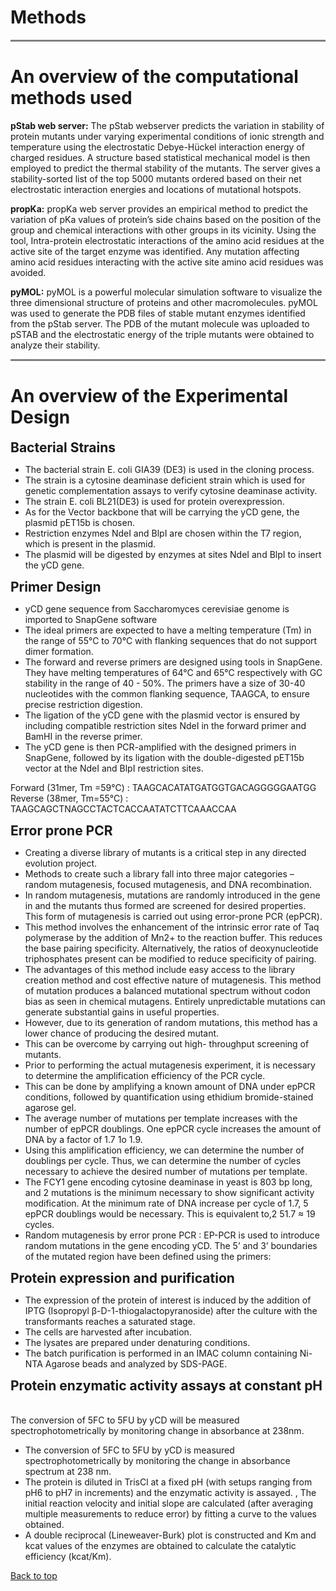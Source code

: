 # Methods

<hr style="height:3px;border:none;color:#808080;background-color:#808080;" />

# **An overview of the computational methods used**
**pStab web server:** The pStab webserver predicts the variation in stability of protein mutants under varying experimental conditions of ionic strength and temperature using the electrostatic  Debye-Hückel interaction energy of charged residues. A structure based statistical mechanical model is then employed to predict the thermal stability of the mutants. The server gives a stability-sorted list of the top 5000 mutants ordered based on their net electrostatic interaction energies and locations of mutational hotspots.

**propKa:** propKa web server provides an empirical method to predict the variation of pKa values of protein’s side chains based on the position of the group and chemical interactions with other groups in its vicinity. Using the tool, Intra-protein electrostatic interactions of the amino acid residues at the active site of the target enzyme was identified. Any mutation affecting amino acid residues interacting with the active site amino acid residues was avoided. 

**pyMOL:** pyMOL is a powerful molecular simulation software to visualize the three dimensional structure of proteins and other macromolecules. pyMOL was used to generate the PDB files of stable mutant enzymes identified from the pStab server. The PDB of the mutant molecule was uploaded to pSTAB and the electrostatic energy of the triple mutants were obtained to analyze their stability.

<hr style="height:3px;border:none;color:#808080;background-color:#808080;" />

# **An overview of the Experimental Design**

<h2 style="margin: 0 !important;">Bacterial Strains</h2>

<ul>
  <li><p style="margin: 0 !important;">The bacterial strain E. coli GIA39 (DE3) is used in the cloning process.</p></li>
  <li><p style="margin: 0 !important;">The strain is a cytosine deaminase deficient strain which is used for genetic complementation assays to verify cytosine deaminase activity.</p></li>
  <li><p style="margin: 0 !important;">The strain E. coli BL21(DE3) is used for protein overexpression.</p></li>
  <li><p style="margin: 0 !important;">As for the Vector backbone that will be carrying the yCD gene, the plasmid pET15b is chosen.</p></li>
  <li><p style="margin: 0 !important;">Restriction enzymes NdeI and BlpI are chosen within the T7 region, which is present in the plasmid.</p></li>
  <li><p style="margin: 0 !important;">The plasmid will be digested by enzymes at sites NdeI and BlpI to insert the yCD gene.</p></li>
</ul>

<h2 style="margin: 0 !important;">Primer Design</h2>

<ul>
  <li><p style="margin: 0 !important;">yCD gene sequence from Saccharomyces cerevisiae genome is imported to SnapGene software</p></li>
  <li><p style="margin: 0 !important;">The ideal primers are expected to have a melting temperature (Tm) in the range of 55°C to 70°C with flanking sequences that do not support dimer formation.</p></li>
  <li><p style="margin: 0 !important;">The forward and reverse primers are designed using tools in SnapGene. They have melting temperatures of 64°C and 65°C respectively with GC stability in the range of 40 - 50%. The primers have a size of 30-40 nucleotides with the common flanking sequence, TAAGCA, to ensure precise restriction digestion. </p></li>
  <li><p style="margin: 0 !important;">The ligation of the yCD gene with the plasmid vector is ensured by including compatible restriction sites NdeI in the forward primer and BamHI in the reverse primer.</p></li>
  <li><p style="margin: 0 !important;">The yCD gene is then PCR-amplified with the designed primers in SnapGene, followed by its ligation with the double-digested pET15b vector at the NdeI and BlpI restriction sites.</p></li>
</ul>

Forward (31mer, Tm =59℃) : TAAGCACATATGATGGTGACAGGGGGAATGG <br>
Reverse (38mer, Tm=55℃) : TAAGCAGCTNAGCCTACTCACCAATATCTTCAAACCAA

<h2 style="margin: 0 !important;">Error prone PCR</h2>

<ul>
  <li><p style="margin: 0 !important;">Creating a diverse library of mutants is a critical step in any directed evolution project. </p></li>
  <li><p style="margin: 0 !important;">Methods to create such a library fall into three major categories – random mutagenesis, focused mutagenesis, and DNA recombination.</p></li>
  <li><p style="margin: 0 !important;">In random mutagenesis, mutations are randomly introduced in the gene in and the mutants thus formed are screened for desired properties. This form of mutagenesis is carried out using error-prone PCR (epPCR).</p></li>
  <li><p style="margin: 0 !important;">This method involves the enhancement of the intrinsic error rate of Taq polymerase by the addition of Mn2+ to the reaction buffer. This reduces the base pairing specificity. Alternatively, the ratios of deoxynucleotide triphosphates present can be modified to reduce specificity of pairing.</p></li>
  <li><p style="margin: 0 !important;">The advantages of this method include easy access to the library creation method and cost effective nature of mutagenesis. This method of mutation produces a balanced mutational spectrum without codon bias as seen in chemical mutagens. Entirely unpredictable mutations can generate substantial gains in useful properties.</p></li>
  <li><p style="margin: 0 !important;">However, due to its generation of random mutations, this method has a lower chance of producing the desired mutant.</p></li>
  <li><p style="margin: 0 !important;">This can be overcome by carrying out high- throughput screening of mutants.</p></li>
  <li><p style="margin: 0 !important;">Prior to performing the actual mutagenesis experiment, it is necessary to determine the amplification efficiency of the PCR cycle. </p></li>
  <li><p style="margin: 0 !important;">This can be done by amplifying a known amount of DNA under epPCR conditions, followed by quantification using ethidium bromide-stained agarose gel. </p></li>
  <li><p style="margin: 0 !important;">The average number of mutations per template increases with the number of epPCR doublings. One epPCR cycle increases the amount of DNA by a factor of 1.7 1o 1.9.</p></li>
  <li><p style="margin: 0 !important;">Using this amplification efficiency, we can determine the number of doublings per cycle. Thus, we can determine the number of cycles necessary to achieve the desired number of mutations per template. </p></li>
  <li><p style="margin: 0 !important;">The FCY1 gene encoding cytosine deaminase in yeast is 803 bp long, and 2 mutations is the minimum necessary to show significant activity modification. At the minimum rate of DNA increase per cycle of 1.7, 5 epPCR doublings would be necessary. This is equivalent to,2 51.7 ≈ 19 cycles.</p></li>
  <li><p style="margin: 0 !important;">Random mutagenesis by error prone PCR : EP-PCR is used to introduce random mutations in the gene encoding yCD. The 5’ and 3’ boundaries of the mutated region have been defined using the primers: </p></li>
</ul>

<h2 style="margin: 0 !important;">Protein expression and purification</h2>

<ul>
  <li><p style="margin: 0 !important;">The expression of the protein of interest is induced by the addition of IPTG (Isopropyl β-D-1-thiogalactopyranoside) after the culture with the transformants reaches a saturated stage.</p></li>
  <li><p style="margin: 0 !important;">The cells are harvested after incubation.</p></li>
  <li><p style="margin: 0 !important;">The lysates are prepared under denaturing conditions.</p></li>
  <li><p style="margin: 0 !important;">The batch purification is performed in an IMAC column containing Ni-NTA Agarose beads and analyzed by SDS-PAGE.</p></li>
</ul>

<h2 style="margin: 0 !important;">Protein enzymatic activity assays at constant pH </h2>
<br><br>
The conversion of 5FC to 5FU by yCD will be measured spectrophotometrically by monitoring change in absorbance at 238nm.
<ul>
  <li><p style="margin: 0 !important;">The conversion of 5FC to 5FU by yCD is measured spectrophotometrically by monitoring the change in absorbance spectrum at 238 nm.</p></li>
  <li><p style="margin: 0 !important;">The protein is diluted in TrisCl at a fixed pH (with setups ranging from pH6 to pH7 in increments) and the enzymatic activity is assayed. , The initial reaction velocity and initial slope are calculated (after averaging multiple measurements to reduce error) by fitting a curve to the values obtained.</p></li>
  <li><p style="margin: 0 !important;">A double reciprocal (Lineweaver-Burk) plot is constructed and Km and kcat values of the enzymes are obtained to calculate the catalytic efficiency (kcat/Km).</p></li>
</ul>

[Back to top](#)
